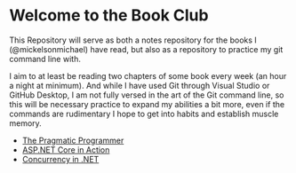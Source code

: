 # Welcome to the Book Club

This Repository will serve as both a notes repository for the books I (@mickelsonmichael) have read, but also as a repository to practice my git command line with. 

I aim to at least be reading two chapters of some book every week (an hour a night at minimum). And while I have used Git through Visual Studio or GitHub Desktop, I am not fully versed in the art of the Git command line, so this will be necessary practice to expand my abilities a bit more, even if the commands are rudimentary I hope to get into habits and establish muscle memory.

* [The Pragmatic Programmer](/ThePragmaticProgrammer/Readme.md)
* [ASP.NET Core in Action](/Asp.NetCoreInAction/Readme.md)
* [Concurrency in .NET](/ConcurrencyIn.Net/README.md)
